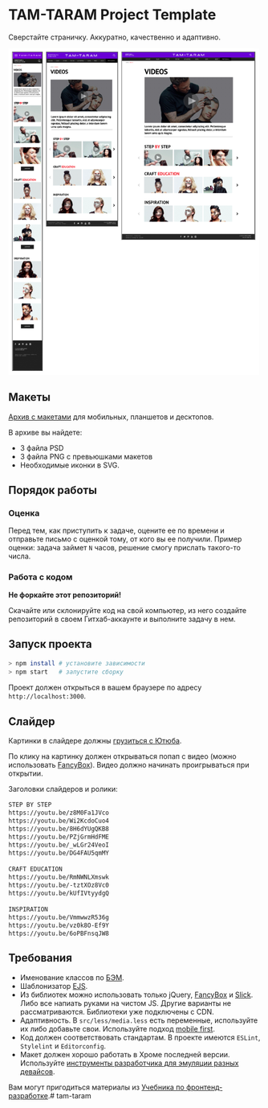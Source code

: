 # TAM-TARAM Project Template
Сверстайте страничку. Аккуратно, качественно и адаптивно.

<img src="preview.png" width="500">

## Макеты
[Архив с макетами](https://yadi.sk/d/GJ7FD6dM3JiTkC) для мобильных, планшетов и десктопов.

В архиве вы найдете:

* 3 файла PSD
* 3 файла PNG с превьюшками макетов
* Необходимые иконки в SVG.

## Порядок работы
### Оценка
Перед тем, как приступить к задаче, оцените ее по времени и отправьте письмо с оценкой тому, от кого вы ее получили. Пример оценки: задача займет `N` часов, решение смогу прислать такого-то числа.

### Работа с кодом
**Не форкайте этот репозиторий!**

Скачайте или склонируйте код на свой компьютер, из него создайте репозиторий в своем Гитхаб-аккаунте и выполните задачу в нем.

## Запуск проекта
```bash
> npm install # установите зависимости
> npm start   # запустите сборку
```

Проект должен открыться в вашем браузере по адресу `http://localhost:3000`.

## Слайдер
Картинки в слайдере должны [грузиться с Ютюба](http://stackoverflow.com/questions/2068344/how-do-i-get-a-youtube-video-thumbnail-from-the-youtube-api?answertab=votes#tab-top).

По клику на картинку должен открываться попап с видео (можно использовать [FancyBox](http://fancyapps.com/fancybox/3/)). Видео должно начинать проигрываться при открытии.

Заголовки слайдеров и ролики:

```
STEP BY STEP
https://youtu.be/z8M0Fa1JVco
https://youtu.be/Wi2KcdoCuo4
https://youtu.be/8H6dYUgQKB8
https://youtu.be/PZjGrmHdFME
https://youtu.be/_wLGr24VeoI
https://youtu.be/DG4FAU5qmMY

CRAFT EDUCATION
https://youtu.be/RmNWNLXmswk
https://youtu.be/-tztXOz8Vc0
https://youtu.be/kUfIVtyydgQ

INSPIRATION
https://youtu.be/VmmwwzR536g
https://youtu.be/vz0k8O-Ef9Y
https://youtu.be/6oPBFnsqJW8
```

## Требования
* Именование классов по [БЭМ](https://oggetto-academy.github.io/frontend-handbook/bem/).
* Шаблонизатор [EJS](https://github.com/mde/ejs).
* Из библиотек можно использовать только jQuery, [FancyBox](http://fancyapps.com/fancybox/3/) и [Slick](http://kenwheeler.github.io/slick/). Либо все напиать руками на чистом JS. Другие варианты не рассматриваются. Библиотеки уже подключены с CDN.
* Адаптивность. В `src/less/media.less` есть переменные, используйте их либо добавьте свои. Используйте подход [mobile first](http://academy.oggettoweb.com/learn/rwd).
* Код должен соответствовать стандартам. В проекте имеются `ESLint`, `Stylelint` и `Editorconfig`.
* Макет должен хорошо работать в Хроме последней версии. Используйте [инструменты разработчика для эмуляции разных девайсов](https://developers.google.com/web/tools/chrome-devtools/device-mode/).

Вам могут пригодиться материалы из [Учебника по фронтенд-разработке](https://oggetto-academy.github.io/frontend-handbook/).# tam-taram
